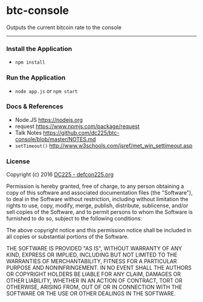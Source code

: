 # btc-console

Outputs the current bitcoin rate to the console

---



### Install the Application
- `npm install`

### Run the Application
- `node app.js` or `npm start`


### Docs & References
  - Node.JS <https://nodejs.org>
  - request <https://www.npmjs.com/package/request>
  - Talk Notes <https://github.com/dc225/btc-console/blob/master/NOTES.md>
  - `setTimeout()` <http://www.w3schools.com/jsref/met_win_settimeout.asp>

### License

Copyright (c) 2016 [DC225 - defcon225.org](http://defcon225.org)

Permission is hereby granted, free of charge, to any person obtaining a copy of this software and associated documentation files (the "Software"), to deal in the Software without restriction, including without limitation the rights to use, copy, modify, merge, publish, distribute, sublicense, and/or sell copies of the Software, and to permit persons to whom the Software is furnished to do so, subject to the following conditions:

The above copyright notice and this permission notice shall be included in all copies or substantial portions of the Software.

THE SOFTWARE IS PROVIDED "AS IS", WITHOUT WARRANTY OF ANY KIND, EXPRESS OR IMPLIED, INCLUDING BUT NOT LIMITED TO THE WARRANTIES OF MERCHANTABILITY, FITNESS FOR A PARTICULAR PURPOSE AND NONINFRINGEMENT. IN NO EVENT SHALL THE AUTHORS OR COPYRIGHT HOLDERS BE LIABLE FOR ANY CLAIM, DAMAGES OR OTHER LIABILITY, WHETHER IN AN ACTION OF CONTRACT, TORT OR OTHERWISE, ARISING FROM, OUT OF OR IN CONNECTION WITH THE SOFTWARE OR THE USE OR OTHER DEALINGS IN THE SOFTWARE.
